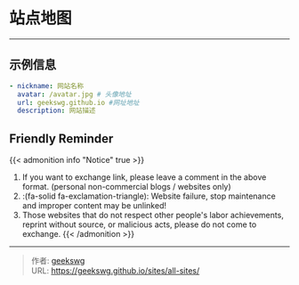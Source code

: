 # 站点地图



<!-- When you set data `friends.yml` in `yourProject/data/` directory, it will be automatically loaded here. -->
---
<!-- You can define additional content below for this page. -->
## 示例信息

```yaml
- nickname: 网站名称
  avatar: /avatar.jpg # 头像地址
  url: geekswg.github.io #网址地址
  description: 网站描述
```

## Friendly Reminder

{{< admonition info "Notice" true >}}
1. If you want to exchange link, please leave a comment in the above format. (personal non-commercial blogs / websites only)
2. :(fa-solid fa-exclamation-triangle): Website failure, stop maintenance and improper content may be unlinked!
3. Those websites that do not respect other people's labor achievements, reprint without source, or malicious acts, please do not come to exchange.
{{< /admonition >}}


---

> 作者: [geekswg](https://geekswg.github.io)  
> URL: https://geekswg.github.io/sites/all-sites/  

